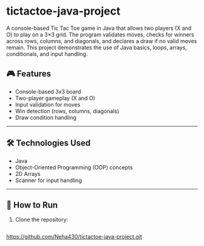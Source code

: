 # tictactoe-java-project
A console-based Tic Tac Toe game in Java that allows two players (X and O) to play on a 3×3 grid. The program validates moves, checks for winners across rows, columns, and diagonals, and declares a draw if no valid moves remain. This project demonstrates the use of Java basics, loops, arrays, conditionals, and input handling.
## 🎮 Features
- Console-based 3x3 board
- Two-player gameplay (X and O)
- Input validation for moves
- Win detection (rows, columns, diagonals)
- Draw condition handling

---

## 🛠️ Technologies Used
- Java
- Object-Oriented Programming (OOP) concepts
- 2D Arrays
- Scanner for input handling

---

## 🚀 How to Run
1. Clone the repository:
   ```bash
https://github.com/Neha430/tictactoe-java-project.git
